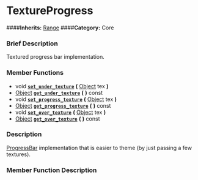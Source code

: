 #  TextureProgress  
####**Inherits:** [Range](class_range)
####**Category:** Core

###  Brief Description  
Textured progress bar implementation.

###  Member Functions 
  * void  **[`set_under_texture`](#set_under_texture)**  **(** [Object](class_object) tex  **)**
  * [Object](class_object)  **[`get_under_texture`](#get_under_texture)**  **(** **)** const
  * void  **[`set_progress_texture`](#set_progress_texture)**  **(** [Object](class_object) tex  **)**
  * [Object](class_object)  **[`get_progress_texture`](#get_progress_texture)**  **(** **)** const
  * void  **[`set_over_texture`](#set_over_texture)**  **(** [Object](class_object) tex  **)**
  * [Object](class_object)  **[`get_over_texture`](#get_over_texture)**  **(** **)** const

###  Description  
[ProgressBar](class_progressbar) implementation that is easier to theme (by just passing a few textures).

###  Member Function Description  
